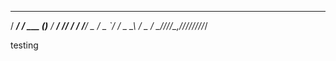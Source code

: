   _______        _      ______ __
 / ___/ /  ___ _(_)__  / __/ // /
/ /__/ _ \/ _ `/ / _ \_\ \/ _  / 
\___/_//_/\_,_/_/_//_/___/_//_/  


testing
